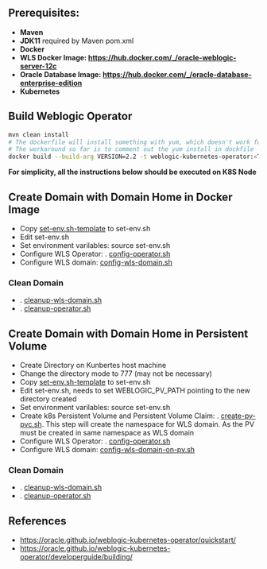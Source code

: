 ## Prerequisites:
- **Maven**
- **JDK11** required by Maven pom.xml
- **Docker**
- **WLS Docker Image: https://hub.docker.com/_/oracle-weblogic-server-12c**
- **Oracle Database Image: https://hub.docker.com/_/oracle-database-enterprise-edition**
- **Kubernetes**

## Build Weblogic Operator
``` bash
mvn clean install
# The dockerfile will install something with yum, which doesn't work for proxy. 
# The workaround so far is to comment out the yum install in dockfile
docker build --build-arg VERSION=2.2 -t weblogic-kubernetes-operator:<TAG> --no-cache=true .
```
**For simplicity, all the instructions below should be executed on K8S Node**

## Create Domain with Domain Home in Docker Image

- Copy [set-env.sh-template](./scripts/set-env.sh-template) to set-env.sh
- Edit set-env.sh
- Set environment varilables: source set-env.sh 
- Configure WLS Operator: . [config-operator.sh](./scripts/config-operator.sh)
- Configure WLS domain: [config-wls-domain.sh](./scripts/config-wls-domain.sh)

### Clean Domain
- . [cleanup-wls-domain.sh](./scripts/cleanup-wls-domain.sh)
- . [cleanup-operator.sh](./scripts/cleanup-operator.sh)

## Create Domain with Domain Home in Persistent Volume

- Create Directory on Kunbertes host machine
- Change the directory mode to 777 (may not be necessary)
- Copy [set-env.sh-template](./scripts/set-env.sh-template) to set-env.sh
- Edit set-env.sh, needs to set WEBLOGIC_PV_PATH pointing to the new directory created
- Set environment varilables: source set-env.sh 
- Create k8s Persistent Volume and Persistent Volume Claim: . [create-pv-pvc.sh](./scripts/create-pv-pvc.sh). This step will create the namespace for WLS domain. As the PV must be created in same namespace as WLS domain
- Configure WLS Operator: . [config-operator.sh](./scripts/config-operator.sh)
- Configure WLS domain: [config-wls-domain-on-pv.sh](./scripts/config-wls-domain-on-pv.sh)

### Clean Domain
- . [cleanup-wls-domain.sh](./scripts/cleanup-wls-domain.sh)
- . [cleanup-operator.sh](./scripts/cleanup-operator.sh)


## References
- https://oracle.github.io/weblogic-kubernetes-operator/quickstart/
- https://oracle.github.io/weblogic-kubernetes-operator/developerguide/building/
